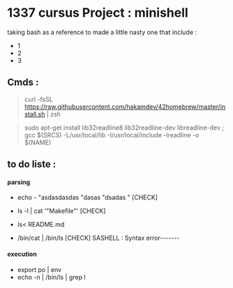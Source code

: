 # 1337 cursus Project : minishell 
taking bash as a reference to made a little nasty one that include : 
- 1 
- 2
- 3

## Cmds :

> curl -fsSL https://raw.githubusercontent.com/hakamdev/42homebrew/master/install.sh | zsh

> sudo apt-get install lib32readline8 lib32readline-dev libreadline-dev ; gcc $(SRCS) -L/usr/local/lib -I/usr/local/include -lreadline -o $(NAME) 

## to do liste  : 

#### parsing
- echo -   "asdasdasdas "dasas "dsadas "                                        [CHECK]
- ls -l | cat '"Makefile"'                                                      [CHECK]
- ls< README.md 

- /bin/cat | /bin/ls                                                            [CHECK]
SASHELL : Syntax error-------

#### execution

- export po | env 
- echo -n | /bin/ls | grep l
